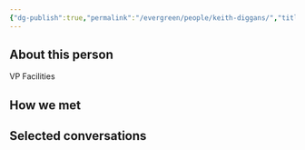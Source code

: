 ```yaml
---
{"dg-publish":true,"permalink":"/evergreen/people/keith-diggans/","title":"VP Facilities Operations","tags":["people"]}
---
```


## About this person
VP Facilities

## How we met


## Selected conversations
